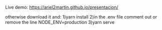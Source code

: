 Live demo: https://ariel2martin.github.io/presentacion/

otherwise download it and:
  1)yarn install
  2)in the .env file comment out or remove the line NODE_ENV=production
  3)yarn serve
